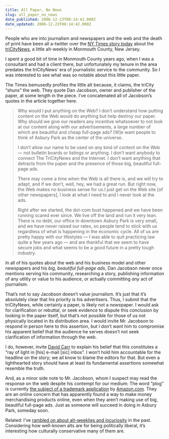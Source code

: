 ```yaml
---
title: All Paper, No News
slug: all_paper_no_news
date_published: 2008-12-23T08:14:42.000Z
date_updated: 2008-12-23T08:14:42.000Z
---
```


People who are into journalism and newspapers and the web and the death of print have been all a-twitter over the [NY Times story today](http://www.nytimes.com/2008/12/22/business/media/22carr.html?partner=permalink&amp;exprod=permalink) about the [triCityNews](http://trinews.com/), a little alt-weekly in Monmouth County, New Jersey.

I spent a good bit of time in Monmouth County years ago, when I was a consultant and had a client there, but unfortunately my tenure in the area predates the triCityNews’ era of journalistic service to the community. So I was interested to see what was so notable about this little paper.

The Times bemusedly profiles the little alt because, it claims, the triCity “shuns” the web. They quote Dan Jacobson, owner and publisher of the paper, at some length in the piece. I’ve concatenated all of Jacobson’s quotes in the article together here.

> Why would I put anything on the Web? I don’t understand how putting content on the Web would do anything but help destroy our paper. Why should we give our readers any incentive whatsoever to not look at our content along with our advertisements, a large number of which are beautiful and cheap full-page ads? [W]e want people to think of Asbury Park as the center of the universe.
> 
> I don’t allow our name to be used on any kind of content on the Web — not bulletin boards or listings or anything. I don’t want anybody to connect The TriCityNews and the Internet. I don’t want anything that detracts from the paper and the presence of those big, beautiful full-page ads.
> 
> There may come a time when the Web is all there is, and we will try to adapt, and if we don’t, well, hey, we had a great run. But right now, the Web makes no business sense for us.I just get on the Web site [of other newspapers], I look at what I need to and I never look at the ads.
> 
> Right after we started, the dot-com bust happened and we have been running scared ever since. We live off the land and run it very lean. There is no debt, our office in downtown Asbury Park is very small, and we have never raised our rates, so people tend to stick with us regardless of what is happening in the economic cycle. All of us are pretty happy with our lifestyles — I was able to quit practicing law quite a few years ago — and are thankful that we seem to have secure jobs and what seems to be a good future in a pretty tough industry.

In all of his quotes about the web and his business model and other newspapers and his *big, beautiful full-page ads*, Dan Jacobson never once mentions serving his community, researching a story, publishing information of any utility or value to his audience, or actually committing *any* act of journalism.

That’s not to say Jacobson doesn’t value journalism. It’s just that it’s absolutely clear that his priority is his advertisers. Thus, I submit that the triCityNews, while certainly a paper, is likely not a *news*paper. I would ask for clarification or rebuttal, or seek evidence to dispute this conclusion by looking in the paper itself, but that’s not possible for those of us not physically located in its distribution area. I would invite Mr. Jacobson to respond in person here to this assertion, but I don’t want him to compromise his apparent belief that the audience he serves doesn’t not seek clarification of information through the web.

I do, however, invite [David Carr](http://topics.nytimes.com/top/reference/timestopics/people/c/david_carr/index.html?inline=nyt-per) to explain his belief that this constitutes a “ray of light in [his] e-mail [sic] inbox”. I won’t hold him accountable for the headline on the story; we all know to blame the editors for that. But even a lighthearted story should have at least its fundamental assertions somewhat resemble the truth.

And, as a minor side note to Mr. Jacobson, whom I suspect may read the response on the web despite his contempt for our medium: The word “plog” is currently [ the subject of a trademark application](http://tarr.uspto.gov/servlet/tarr?regser=serial&amp;entry=78201834) by [Amazon.com](http://www.amazon.com/exec/obidos/redirect-home/2020-20). They are an online concern that has apparently found a way to make money merchandising products online, even when they aren’t making use of big, beautiful full-page ads. Just as someone will succeed in doing in Asbury Park, someday soon.

Related: I’ve [rambled on about alt-weeklies and incuriosity](http://www.dashes.com/anil/2006/02/san-francisco-b.html) in the past. Considering how well-known alts are for being politically liberal, it’s interesting how culturally conservative many of them are.

